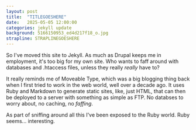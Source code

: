 ```yaml
---
layout: post
title:  "TITLEGOESHERE"
date:   2025-05-05 12:00:00
categories: jekyll update
background: 5166150953_ed4d217f18_o.jpg
strapline: STRAPLINEGOESHERE
---
```


So I've moved this site to Jekyll. As much as Drupal keeps me in employment, it's too big for my own site. Who wants to faff around with databases and .htaccess files, unless they really *really* have to?

It really reminds me of Moveable Type, which was a big blogging thing back when I first tried to work in the web world, well over a decade ago. It uses Ruby and Markdown to generate static sites, like, just HTML, that can then be deployed to a server with something as simple as FTP. No databses to worry about, no caching, no *faffing*.

As part of sniffing around all this I've been exposed to the Ruby world. Ruby seems... interesting. 